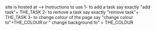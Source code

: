 site is hosted at -->
Instructions to use 
1- to add a task say exactly "add task"+ THE_TASK
2- to remove a task say exactly "remove task"+ THE_TASK
3- to change colour of the page say "change colour to"+THE_COLOUR     or      " change background to" + THE_COLOUR
